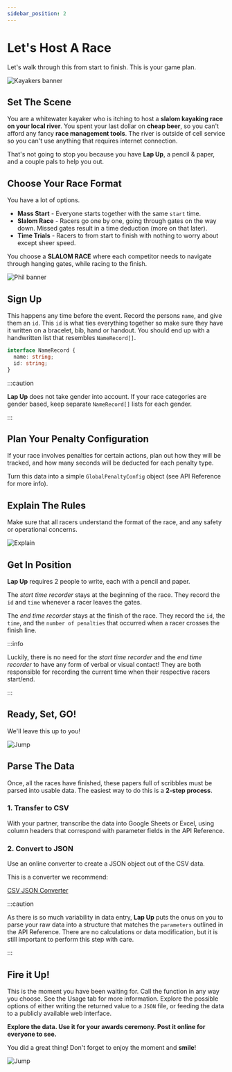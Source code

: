 ```yaml
---
sidebar_position: 2
---
```


# Let's Host A Race

Let's walk through this from start to finish. This is your game plan.

![Kayakers banner](assets/img.png)

## Set The Scene

You are a whitewater kayaker who is itching to host a **slalom kayaking race on your local
river**. You spent your last dollar on **cheap beer**, so you can't afford any fancy
**race management tools**. The river is outside of cell service so you can't use anything
that requires internet connection.

That's not going to stop you because you have **Lap Up**, a pencil & paper, and a couple
pals to help you out.

## Choose Your Race Format

You have a lot of options.

* **Mass Start** - Everyone starts together with the same `start` time.
* **Slalom Race** - Racers go one by one, going through gates on the way down. Missed
  gates result in a time deduction (more on that later).
* **Time Trials** - Racers to from start to finish with nothing to worry about except
  sheer speed.

You choose a **SLALOM RACE** where each competitor needs to navigate through hanging
gates, while racing to the finish.

![Phil banner](assets/phil.png)

## Sign Up

This happens any time before the event. Record the persons `name`, and give them an
`id`. This `id` is what ties everything together so make sure they have it written on a
bracelet, bib, hand or handout. You should end up with a handwritten list that
resembles `NameRecord[]`.

```typescript
interface NameRecord {
  name: string;
  id: string;
}
```

:::caution

**Lap Up** does not take gender into account. If your race categories are gender based,
keep separate `NameRecord[]` lists for each gender.

:::

## Plan Your Penalty Configuration

If your race involves penalties for certain actions, plan out how they will be tracked,
and how many seconds will be deducted for each penalty type.

Turn this data into a simple `GlobalPenaltyConfig` object (see API Reference for more
info).

## Explain The Rules

Make sure that all racers understand the format of the race, and any safety or operational
concerns.

![Explain](assets/explain.png)

## Get In Position

**Lap Up** requires 2 people to write, each with a pencil and paper.

The *start time recorder* stays at the beginning of the race. They record the `id`
and `time` whenever a racer leaves the gates.

The *end time recorder* stays at the finish of the race. They record the `id`, the `time`,
and the `number of penalties` that occurred when a racer crosses the finish line.

:::info

Luckily, there is no need for the *start time recorder* and the *end time recorder* to
have any form of verbal or visual contact! They are both responsible for recording the
current time when their respective racers start/end.

:::

## Ready, Set, GO!

We'll leave this up to you!

![Jump](assets/jump.png)

## Parse The Data

Once, all the races have finished, these papers full of scribbles must be parsed into
usable data. The easiest way to do this is a **2-step process**.

### 1. Transfer to CSV

With your partner, transcribe the data into Google Sheets or Excel, using column headers
that correspond with parameter fields in the API Reference.

### 2. Convert to JSON

Use an online converter to create a JSON object out of the CSV data.

This is a converter we recommend:

[CSV JSON Converter](https://csvjson.com/)

:::caution

As there is so much variability in data entry, **Lap Up** puts the onus on you to parse
your raw data into a structure that matches the `parameters` outlined in the API
Reference. There are no calculations or data modification, but it is still important to
perform this step with care.

:::

## Fire it Up!

This is the moment you have been waiting for. Call the function in any way you choose. See
the Usage tab for more information. Explore the possible options of either writing the
returned value to a `JSON` file, or feeding the data to a publicly available web
interface.

**Explore the data. Use it for your awards ceremony. Post it online for everyone to see.**

You did a great thing! Don't forget to enjoy the moment and **smile**!

![Jump](assets/archie.png)





